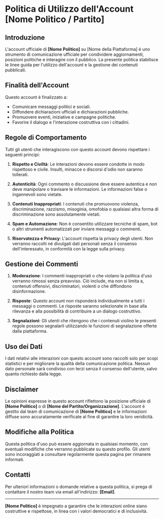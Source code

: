 # Politica di Utilizzo dell'Account [Nome Politico / Partito]

## Introduzione

L'account ufficiale di **[Nome Politico]** su [Nome della Piattaforma] è uno strumento di comunicazione ufficiale per condividere aggiornamenti, posizioni politiche e interagire con il pubblico. La presente politica stabilisce le linee guida per l'utilizzo dell'account e la gestione dei contenuti pubblicati.

## Finalità dell'Account

Questo account è finalizzato a:
- Comunicare messaggi politici e sociali.
- Diffondere dichiarazioni ufficiali e dichiarazioni pubbliche.
- Promuovere eventi, iniziative e campagne politiche.
- Favorire il dialogo e l'interazione costruttiva con i cittadini.

## Regole di Comportamento

Tutti gli utenti che interagiscono con questo account devono rispettare i seguenti principi:

1. **Rispetto e Civiltà**: Le interazioni devono essere condotte in modo rispettoso e civile. Insulti, minacce o discorsi d'odio non saranno tollerati.
   
2. **Autenticità**: Ogni commento o discussione deve essere autentica e non deve manipolare o travisare le informazioni. Le informazioni false o ingannevoli sono vietate.

3. **Contenuti Inappropriati**: I contenuti che promuovono violenza, discriminazione, razzismo, misoginia, omofobia o qualsiasi altra forma di discriminazione sono assolutamente vietati.

4. **Spam e Automazione**: Non è consentito utilizzare tecniche di spam, bot o altri strumenti automatizzati per inviare messaggi o commenti.

5. **Riservatezza e Privacy**: L'account rispetta la privacy degli utenti. Non verranno raccolti né divulgati dati personali senza il consenso dell'interessato, in conformità con la legge sulla privacy.

## Gestione dei Commenti

1. **Moderazione**: I commenti inappropriati o che violano la politica d'uso verranno rimossi senza preavviso. Ciò include, ma non si limita a, contenuti offensivi, discriminatori, violenti o che diffondono disinformazione.

2. **Risposte**: Questo account non risponderà individualmente a tutti i messaggi o commenti. Le risposte saranno selezionate in base alla rilevanza e alla possibilità di contribuire a un dialogo costruttivo.

3. **Segnalazioni**: Gli utenti che ritengono che i contenuti violino le presenti regole possono segnalarli utilizzando le funzioni di segnalazione offerte dalla piattaforma.

## Uso dei Dati

I dati relativi alle interazioni con questo account sono raccolti solo per scopi statistici e per migliorare la qualità della comunicazione politica. Nessun dato personale sarà condiviso con terzi senza il consenso dell'utente, salvo quanto richiesto dalla legge.

## Disclaimer

Le opinioni espresse in questo account riflettono la posizione ufficiale di **[Nome Politico]** o di **[Nome del Partito/Organizzazione]**. L'account è gestito dal team di comunicazione di **[Nome Politico]** e le informazioni diffuse sono accuratamente verificate al fine di garantire la loro veridicità.

## Modifiche alla Politica

Questa politica d'uso può essere aggiornata in qualsiasi momento, con eventuali modifiche che verranno pubblicate su questo profilo. Gli utenti sono incoraggiati a consultare regolarmente questa pagina per rimanere informati.

## Contatti

Per ulteriori informazioni o domande relative a questa politica, si prega di contattare il nostro team via email all'indirizzo: **[Email]**.

---

**[Nome Politico]** è impegnato a garantire che le interazioni online siano costruttive e rispettose, in linea con i valori democratici e di inclusività.
